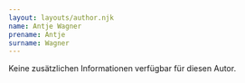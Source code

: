 ```yaml
---
layout: layouts/author.njk
name: Antje Wagner
prename: Antje
surname: Wagner
---
```

Keine zusätzlichen Informationen verfügbar für diesen Autor.
